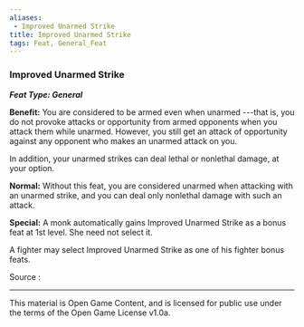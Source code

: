```yaml
---
aliases:
 - Improved Unarmed Strike
title: Improved Unarmed Strike
tags: Feat, General_Feat
---
```

### Improved Unarmed Strike 
***Feat Type: General***

**Benefit:** You are considered to be armed even when unarmed ---that
is, you do not provoke attacks or opportunity from armed opponents when
you attack them while unarmed. However, you still get an attack of
opportunity against any opponent who makes an unarmed attack on you.

In addition, your unarmed strikes can deal lethal or nonlethal damage,
at your option.

**Normal:** Without this feat, you are considered unarmed when attacking
with an unarmed strike, and you can deal only nonlethal damage with such
an attack.

**Special:** A monk automatically gains Improved Unarmed Strike as a
bonus feat at 1st level. She need not select it.

A fighter may select Improved Unarmed Strike as one of his fighter bonus
feats.


Source :

---

This material is Open Game Content, and is licensed for public use under the terms of the Open Game License v1.0a.
